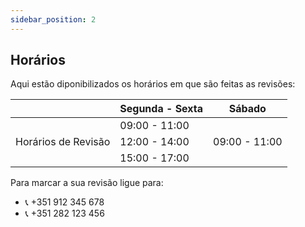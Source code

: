 ```yaml
---
sidebar_position: 2
---
```

## Horários 
Aqui estão diponibilizados os horários em que são feitas as revisões:

|                     | Segunda - Sexta |      Sábado     |
| ------------------- | --------------- | --------------- |
|                     |   09:00 - 11:00 |                 |
| Horários de Revisão |   12:00 - 14:00 |   09:00 - 11:00 |
|                     |   15:00 - 17:00 |                 |

Para marcar a sua revisão ligue para:
+ :telephone_receiver: +351 912 345 678
+ :telephone_receiver: +351 282 123 456